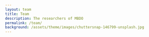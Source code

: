 ```yaml
---
layout: team
title: Team
description: The researchers of MBDO
permalink: /team/
background: /assets/theme/images/chuttersnap-146799-unsplash.jpg
---
```

